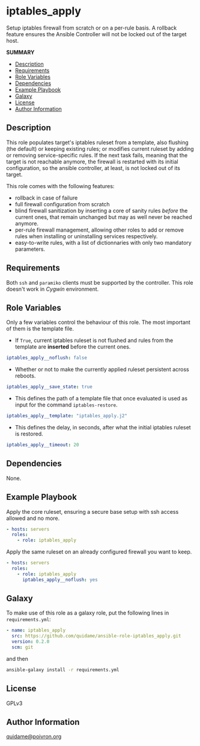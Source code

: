 iptables_apply
==============

Setup iptables firewall from scratch or on a per-rule basis.  A rollback
feature ensures the Ansible Controller will not be locked out of the target
host.

**SUMMARY**

- [Description](#description)
- [Requirements](#requirements)
- [Role Variables](#role-variables)
- [Dependencies](#dependencies)
- [Example Playbook](#example-playbook)
- [Galaxy](#galaxy)
- [License](#license)
- [Author Information](#author-information)


Description
-----------

This role populates target's iptables ruleset from a template, also flushing
(the default) or keeping existing rules; or modifies current ruleset by adding
or removing service-specific rules.  If the next task fails, meaning that the
target is not reachable anymore, the firewall is restarted with its initial
configuration, so the ansible controller, at least, is not locked out of its
target.

This role comes with the following features:

- rollback in case of failure
- full firewall configuration from scratch
- blind firewall sanitization by inserting a core of sanity rules  *before*
  the current ones, that remain unchanged but may as well never be reached
  anymore.
- per-rule firewall management, allowing other roles to add or remove rules
  when installing or uninstalling services respectively.
- easy-to-write rules, with a list of dictionnaries with only two mandatory
  parameters.

Requirements
------------

Both `ssh` and `paramiko` clients must be supported by the controller. This
role doesn't work in *Cygwin* environment.

Role Variables
--------------

Only a few variables control the behaviour of this role. The most important of
them is the template file.

* If `True`, current iptables ruleset is not flushed and rules from the template
  are **inserted** before the current ones.

```yaml
iptables_apply__noflush: false
```

* Whether or not to make the currently applied ruleset persistent across
  reboots.

```yaml
iptables_apply__save_state: true
```

* This defines the path of a template file that once evaluated is used as input
  for the command `iptables-restore`.

```yaml
iptables_apply__template: "iptables_apply.j2"
```

* This defines the delay, in seconds, after what the initial iptables ruleset
  is restored.

```yaml
iptables_apply__timeout: 20
```

Dependencies
------------

None.

Example Playbook
----------------

Apply the core ruleset, ensuring a secure base setup with ssh access allowed
and no more.

```yaml
- hosts: servers
  roles:
    - role: iptables_apply
```

Apply the same ruleset on an already configured firewall you want to keep.

```yaml
- hosts: servers
  roles:
    - role: iptables_apply
      iptables_apply__noflush: yes
```

Galaxy
------

To make use of this role as a galaxy role, put the following lines in
`requirements.yml`:

```yaml
- name: iptables_apply
  src: https://github.com/quidame/ansible-role-iptables_apply.git
  version: 0.2.0
  scm: git
```

and then

```bash
ansible-galaxy install -r requirements.yml
```

License
-------

GPLv3

Author Information
------------------

<quidame@poivron.org>
